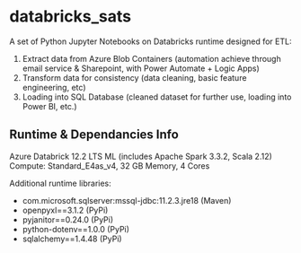 # databricks_sats

A set of Python Jupyter Notebooks on Databricks runtime designed for ETL: 
1. Extract data from Azure Blob Containers (automation achieve through email service & Sharepoint, with Power Automate + Logic Apps)
2. Transform data for consistency (data cleaning, basic feature engineering, etc)
3. Loading into SQL Database (cleaned dataset for further use, loading into Power BI, etc.)

## Runtime & Dependancies Info
Azure Databrick 12.2 LTS ML (includes Apache Spark 3.3.2, Scala 2.12)  
Compute: Standard_E4as_v4, 32 GB Memory, 4 Cores  

Additional runtime libraries:
- com.microsoft.sqlserver:mssql-jdbc:11.2.3.jre18 (Maven)
- openpyxl==3.1.2 (PyPi)
- pyjanitor==0.24.0 (PyPi)
- python-dotenv==1.0.0 (PyPi)
- sqlalchemy==1.4.48 (PyPi)
